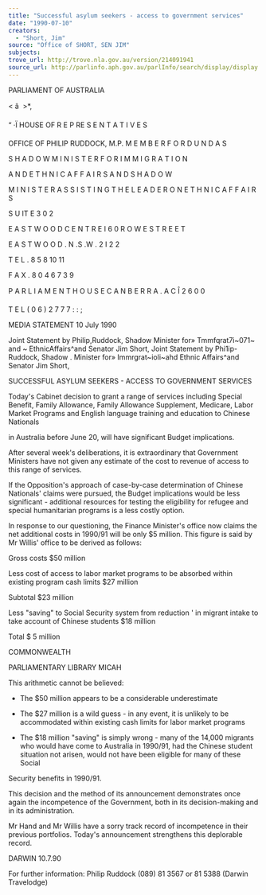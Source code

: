 ```yaml
---
title: "Successful asylum seekers - access to government services"
date: "1990-07-10"
creators:
  - "Short, Jim"
source: "Office of SHORT, SEN JIM"
subjects:
trove_url: http://trove.nla.gov.au/version/214091941
source_url: http://parlinfo.aph.gov.au/parlInfo/search/display/display.w3p;query=Id%3A%22media/pressrel/HPR08020238b%22
---
```


 PARLIAMENT OF AUSTRALIA 

 < â  >*, 

 “ ·Ï HOUSE OF R E P RE S E N T A T I V E S

 OFFICE OF PHILIP RUDDOCK, M.P. M E M B E R  F O R  D U N D A S  

 S H A D O W  M I N I S T E R  F O R  I M M I G R A T I O N  

 A N D  E T H N I C  A F F A I R S  A N D  S H A D O W  

 M I N I S T E R  A S S I S T I N G  T H E  L E A D E R   O N  E T H N I C  A F F A I R S

 S U IT E  3 0 2  

 E A S T W O O D  C E N T R E   I 6 0  R O W E  S T R E E T  

 E A S T W O O D . N .S .W . 2 I 2 2  

 T E L . 8 5 8  10 11 

 F A X . 8 0 4 6 7 3 9

 P A R L I A M E N T  H O U S E   C A N B E R R A .  A C  Î 2 6 0 0  

 T E L  ( 0 6 )  2 7 7 7 : :  ;

 MEDIA STATEMENT 10 July 1990

 Joint Statement by Philip,Ruddock, Shadow Minister for»  Tmmfqrat7i~071~ and ~ EthnicAffairs^and Senator Jim Short,  Joint Statement by Phi1ip-Ruddock, Shadow . Minister for»  Immrgrat~ioli~ahd Ethnic Affairs^and Senator Jim Short,

 SUCCESSFUL ASYLUM SEEKERS - ACCESS TO GOVERNMENT SERVICES

 Today's Cabinet decision to grant a range of services  including Special Benefit, Family Allowance, Family  Allowance Supplement, Medicare, Labor Market Programs and  English language training and education to Chinese Nationals 

 in Australia before June 20, will have significant Budget  implications.

 After several week's deliberations, it is extraordinary  that Government Ministers have not given any estimate of  the cost to revenue of access to this range of services.

 If the Opposition's approach of case-by-case determination  of Chinese Nationals' claims were pursued, the Budget  implications would be less significant - additional  resources for testing the eligibility for refugee and  special humanitarian programs is a less costly option.

 In response to our questioning, the Finance Minister's  office now claims the net additional costs in 1990/91 will  be only $5 million. This figure is said by Mr Willis'  office to be derived as follows:

 Gross costs $50 million

 Less cost of access to labor market programs to be absorbed within existing program cash  limits $27 million

 Subtotal $23 million

 Less "saving" to Social Security system from reduction ' in migrant intake to take account of Chinese students $18 million

 Total $ 5 million

 COMMONWEALTH 

 PARLIAMENTARY LIBRARY  MICAH

 This arithmetic cannot be believed:

 * The $50 million appears to be a considerable  underestimate

 * The $27 million is a wild guess - in any event, it is  unlikely to be accommodated within existing cash  limits for labor market programs

 * The $18 million "saving" is simply wrong - many of the  14,000 migrants who would have come to Australia in  1990/91, had the Chinese student situation not arisen,  would not have been eligible for many of these Social 

 Security benefits in 1990/91.

 This decision and the method of its announcement  demonstrates once again the incompetence of the Government,   both in its decision-making and in its administration.

 Mr Hand and Mr Willis have a sorry track record of  incompetence in their previous portfolios.  Today's  announcement strengthens this deplorable record.

 DARWIN 10.7.90

 For further information: Philip Ruddock (089) 81 3567 or  81 5388 (Darwin Travelodge)


